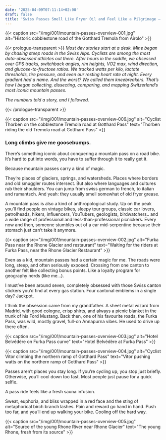 ```yaml
---
date: '2025-04-09T07:11:14+02:00'
draft: false
title: 'Swiss Passes Smell Like Fryer Oil and Feel Like a Pilgrimage — 001'
---
```


{{< caption src="/img/001/mountain-passes-overview-001.jpg" alt="Historic cobblestone road of the Gotthard Tremola from Airolo" >}}


{{< prologue-transparent >}}
_Most dev stories start at a desk.
Mine began by chasing steep roads in the Swiss Alps. Cyclists are among the most data-obsessed athletes out there. After hours in the saddle, we obsessed over GPS tracks, switchback angles, rim heights, VO2 max, wind direction, and glucose-to-fructose ratios. We tracked watts per kilo, lactate thresholds, tire pressure, and even our resting heart rate at night. Every gradient had a name. And the worst?
We called them kneebreakers. That’s how I began collecting, dissecting, comparing, and mapping Switzerland’s most iconic mountain passes._

_The numbers told a story,
and I followed._

{{< /prologue-transparent >}}

{{< caption src="/img/001/mountain-passes-overview-006.jpg" alt="Cyclist Thorben on the cobblestone Tremola road at Gotthard Pass" text="Thorben riding the old Tremola road at Gotthard Pass" >}}


### Long climbs give me goosebumps.

There’s something iconic about conquering a mountain pass on a road bike. It’s hard to put into words, you have to suffer through it to really get it.

Because mountain passes carry a kind of magic.

They’re places of glaciers, springs, and watersheds. Places where borders and old smuggler routes intersect. But also where languages and cultures rub their shoulders. You can jump from swiss german to french, to italian and rumantsch. And yeah: they usually smell somewhat of old fryer grease.

A mountain pass is also a kind of anthropological study. Up on the peak you’ll find people on vintage bikes, sleepy tour groups, classic car lovers, petrolheads, hikers, influencers, YouTubers, geologists, birdwatchers.. and a wide range of professional and less-than-professional picnickers. Every now and then, someone stumbles out of a car mid-serpentine because their stomach just can’t take it anymore.


{{< caption src="/img/001/mountain-passes-overview-002.jpg" alt="Furka Pass near the Rhone Glacier and restaurant" text="Waiting for the riders at Furka Pass, near the Rhone Glacier Restaurant" >}}


Even as a kid, mountain passes had a certain magic for me. The roads were long, steep, and often seriously exposed. Crossing from one canton to another felt like collecting bonus points. Like a loyalty program for geography nerds (like me…).

I must’ve been around seven, completely obsessed with those Swiss canton stickers you’d find at every gas station. Four cantonal emblems in a single day? Jackpot.

I think the obsession came from my grandfather. A sheet metal wizard from Madrid, with good cologne, crisp shirts, and always a picnic blanket in the trunk of his Ford Mustang. Back then, one of his favourite roads, the Furka Pass, was wild, mostly gravel, full-on Annapurna vibes. He used to drive up there often.

{{< caption src="/img/001/mountain-passes-overview-003.jpg" alt="Hotel Belvédère on Furka Pass curve" text="Hotel Belvédère at Furka Pass" >}}

{{< caption src="/img/001/mountain-passes-overview-004.jpg" alt="Cyclist Vitor climbing the northern ramp of Gotthard Pass" text="Vitor pushing watts on the northern ramp of Gotthard Pass" >}}


Passes aren’t places you stay long. If you’re cycling up, you stop just briefly. Otherwise, you’ll cool down too fast. Most people just pause for a quick selfie.

A pass ride feels like a fresh sauna infusion.

Sweat, euphoria, and bliss wrapped in a red face and the sting of metaphorical birch branch lashes. Pain and reward go hand in hand. Push too far, and you’ll end up walking your bike. Cooling off the hard way.

{{< caption src="/img/001/mountain-passes-overview-005.jpg" alt="Source of the young Rhone River near Rhone Glacier" text="The young Rhone, fresh from its source" >}}
